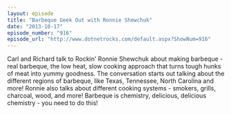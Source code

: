 ```yaml
---
layout: episode
title: "Barbeque Geek Out with Ronnie Shewchuk"
date: "2013-10-17"
episode_number: "916"
episode_url: "http://www.dotnetrocks.com/default.aspx?ShowNum=916"
---
```


Carl and Richard talk to Rockin' Ronnie Shewchuk about making barbeque - real barbeque, the low heat, slow cooking approach that turns tough hunks of meat into yummy goodness. The conversation starts out talking about the different regions of barbeque, like Texas, Tennessee, North Carolina and more! Ronnie also talks about different cooking systems - smokers, grills, charcoal, wood, and more! Barbeque is chemistry, delicious, delicious chemistry - you need to do this!
